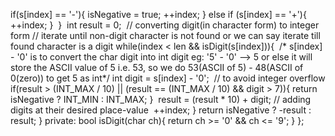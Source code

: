 if(s[index] == '-'){
isNegative = true;
++index;
} else if (s[index] == '+'){
++index;
}
​
}
​
int result = 0;
​
// converting digit(in character form) to integer form
// iterate until non-digit character is not found or we can say iterate till found character is a digit
while(index < len && isDigit(s[index])){
​
/* s[index] - '0' is to convert the char digit into int digit eg: '5' - '0' --> 5
or else it will store the ASCII value of 5 i.e. 53,
so we do 53(ASCII of 5) - 48(ASCII of 0(zero)) to get 5 as int*/
int digit = s[index] - '0';
​
// to avoid integer overflow
if(result > (INT_MAX / 10) || (result == (INT_MAX / 10) && digit > 7)){
return isNegative ? INT_MIN : INT_MAX;
}
​
result = (result * 10) + digit; // adding digits at their desired place-value
​
++index;
}
return isNegative ? -result : result;
}
private:
bool isDigit(char ch){
return ch >= '0' && ch <= '9';
}
};